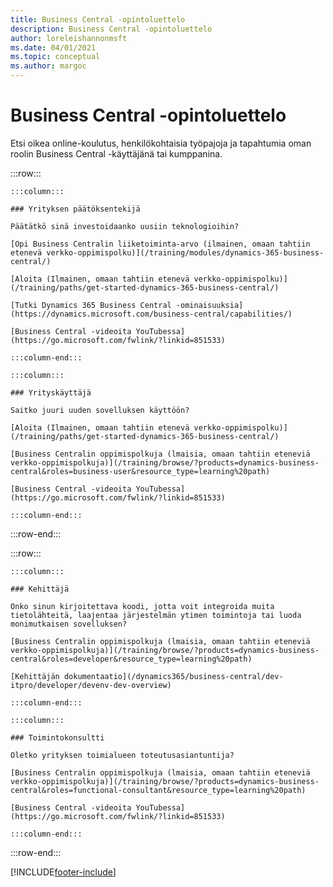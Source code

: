```yaml
---
title: Business Central -opintoluettelo
description: Business Central -opintoluettelo
author: loreleishannonmsft
ms.date: 04/01/2021
ms.topic: conceptual
ms.author: margoc
---
```


# <a name="business-central-learning-catalog" />Business Central -opintoluettelo

Etsi oikea online-koulutus, henkilökohtaisia työpajoja ja tapahtumia oman roolin Business Central -käyttäjänä tai kumppanina.

:::row:::

    :::column:::

    ### Yrityksen päätöksentekijä

    Päätätkö sinä investoidaanko uusiin teknologioihin? 

    [Opi Business Centralin liiketoiminta-arvo (ilmainen, omaan tahtiin etenevä verkko-oppimispolku)](/training/modules/dynamics-365-business-central/)

    [Aloita (Ilmainen, omaan tahtiin etenevä verkko-oppimispolku)](/training/paths/get-started-dynamics-365-business-central/)

    [Tutki Dynamics 365 Business Central -ominaisuuksia](https://dynamics.microsoft.com/business-central/capabilities/)

    [Business Central -videoita YouTubessa](https://go.microsoft.com/fwlink/?linkid=851533)

    :::column-end:::

    :::column:::

    ### Yrityskäyttäjä

    Saitko juuri uuden sovelluksen käyttöön? 

    [Aloita (Ilmainen, omaan tahtiin etenevä verkko-oppimispolku)](/training/paths/get-started-dynamics-365-business-central/)

    [Business Centralin oppimispolkuja (lmaisia, omaan tahtiin eteneviä verkko-oppimispolkuja)](/training/browse/?products=dynamics-business-central&roles=business-user&resource_type=learning%20path)

    [Business Central -videoita YouTubessa](https://go.microsoft.com/fwlink/?linkid=851533)

    :::column-end:::

:::row-end:::

:::row:::

    :::column:::

    ### Kehittäjä

    Onko sinun kirjoitettava koodi, jotta voit integroida muita tietolähteitä, laajentaa järjestelmän ytimen toimintoja tai luoda monimutkaisen sovelluksen?

    [Business Centralin oppimispolkuja (lmaisia, omaan tahtiin eteneviä verkko-oppimispolkuja)](/training/browse/?products=dynamics-business-central&roles=developer&resource_type=learning%20path)

    [Kehittäjän dokumentaatio](/dynamics365/business-central/dev-itpro/developer/devenv-dev-overview)

    :::column-end:::

    :::column:::

    ### Toimintokonsultti
    
    Oletko yrityksen toimialueen toteutusasiantuntija? 

    [Business Centralin oppimispolkuja (lmaisia, omaan tahtiin eteneviä verkko-oppimispolkuja)](/training/browse/?products=dynamics-business-central&roles=functional-consultant&resource_type=learning%20path)

    [Business Central -videoita YouTubessa](https://go.microsoft.com/fwlink/?linkid=851533)

    :::column-end:::

:::row-end:::


[!INCLUDE[footer-include](../includes/footer-banner.md)]

